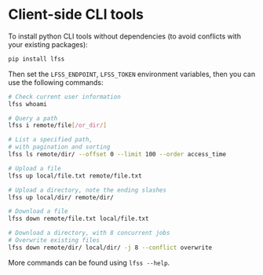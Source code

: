 
# Client-side CLI tools

To install python CLI tools without dependencies (to avoid conflicts with your existing packages):
```sh
pip install lfss
```

Then set the `LFSS_ENDPOINT`, `LFSS_TOKEN` environment variables, 
then you can use the following commands:
```sh
# Check current user information
lfss whoami

# Query a path
lfss i remote/file[/or_dir/]

# List a specified path, 
# with pagination and sorting
lfss ls remote/dir/ --offset 0 --limit 100 --order access_time 

# Upload a file
lfss up local/file.txt remote/file.txt

# Upload a directory, note the ending slashes
lfss up local/dir/ remote/dir/

# Download a file
lfss down remote/file.txt local/file.txt

# Download a directory, with 8 concurrent jobs
# Overwrite existing files
lfss down remote/dir/ local/dir/ -j 8 --conflict overwrite  
```

More commands can be found using `lfss --help`.